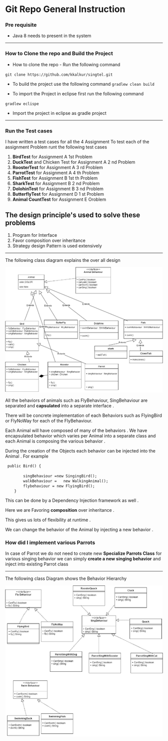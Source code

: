 # Git Repo General Instruction

### Pre requisite
- Java 8 needs to present in the system
---
### How to Clone the repo and Build the Project
-  How to clone the repo -  Run the following command

`git clone https://github.com/kkalkur/singtel.git`


- To build the project use the following command
`gradlew clean build`


- To import the Project in eclipse first run the following command 


`gradlew eclispe`

-  Import the project in eclipse as gradle project

----

### Run the Test cases 
I have written a test cases for all the 4 Assignment 
To test each of the assignment Problem runt the following test cases 

1. **BirdTest** for Assignment A 1st Problem
1. **DuckTest** and Chicken Test for Assignment A 2 nd Problem
1. **RoosterTest** for Assignment A 3 rd Problem
1. **ParrotTest** for Assignment A 4 th Problem
1. **FishTest** for Assignment B 1st th Problem
1. **SharkTest** for Assignment B 2 nd Problem
1. **DolohinTest** for Assignment B 3 nd Problem
1. **ButterflyTest** for  Assignment D 1 st Problem
1. **Animal CountTest** for Assignment E Oroblem



## The design principle's used to solve these problems
1. Program for Interface
1. Favor composition over inheritance 
1. Strategy design Pattern is used extensively 

 ---
The following class diagram explains the over all design 

![alt text](https://github.com/kkalkur/singtel/blob/master/AnimalClassDiagram1.jpg "Logo Title Text 1")

All the behaviors of animals such as FlyBehaviour, SingBehaviour  are separated and **capsulated** into a separate interface . 

There will be concrete implementation of each Behaviors such as FlyingBird or FlyNoWay for each of the FlyBehaviour. 


Each Animal will have composed of many of the behaviors .
 We have encapsulated behavior which varies per Animal into a separate class and each Animal is composing the various behavior .

During the creation of the Objects each behavior can be injected into the Animal .  For example

```
 public Bird() {

		singBehaviour =new SingingBird();
		walkBehaviour =   new WalkingAnimal();
		flybehaviour = new FlyingBird();
	}
```


This can be done by a Dependency Injection framework as well .  

 Here we are Favoring **composition**  over inheritance .

 This gives us lots of flexibility at runtime . 

We can change the behavior of the Animal by injecting a new behavior .

### How did I implement various Parrots 
In case of Parrot we do not need to create new **Specialize Parrots Class**  for various singing behavior we can simply **create a new singing behavior** and inject into existing Parrot class 

---

The following class Diagram shows the Behavior Hierarchy 


![alt text](https://github.com/kkalkur/singtel/blob/master/Behaviour.jpg "Logo Title Text 1")







